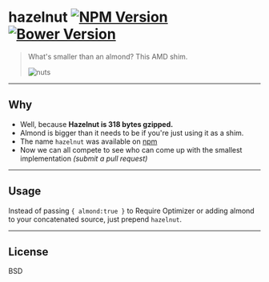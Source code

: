 hazelnut [![NPM Version](http://img.shields.io/npm/v/hazelnut.svg?style=flat)](https://www.npmjs.org/package/hazelnut) [![Bower Version](http://img.shields.io/bower/v/hazelnut.svg?style=flat)](http://bower.io/search/?q=hazelnut)
========

> What's smaller than an almond? This AMD shim.
>
> ![nuts](http://upload.wikimedia.org/wikipedia/en/thumb/6/63/Common-nuts.png/640px-Common-nuts.png)

---


Why
---

- Well, because **Hazelnut is 318 bytes gzipped.**
- Almond is bigger than it needs to be if you're just using it as a shim.
- The name `hazelnut` was available on [npm](https://npmjs.com)
- Now we can all compete to see who can come up with the smallest implementation _(submit a pull request)_


---


Usage
-----

Instead of passing `{ almond:true }` to Require Optimizer or adding almond to your concatenated source, just prepend `hazelnut`.


---


License
-------

BSD
